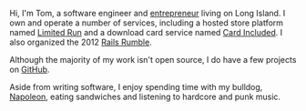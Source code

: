 Hi, I'm Tom, a software engineer and [entrepreneur](http://cloudwarmerinc.com)
living on Long Island. I own and operate a number of services, including a hosted
store platform named [Limited Run](http://limitedrun.com) and a download card
service named [Card Included](http://cardincluded.com). I also organized the 2012
[Rails Rumble](http://railsrumble.com).

Although the majority of my work isn't open source, I do have a few projects on
[GitHub](http://github.com/tsmango).

Aside from writing software, I enjoy spending time with my bulldog,
[Napoleon](/napoleon), eating sandwiches and listening to hardcore and punk music.